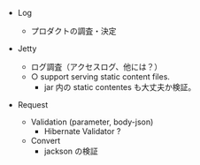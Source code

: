 - Log
  - プロダクトの調査・決定

- Jetty
  - ログ調査（アクセスログ、他には？）
  - ○ support serving static content files.
    - jar 内の static contentes も大丈夫か検証。

- Request
  - Validation (parameter, body-json)
    - Hibernate Validator ?
  - Convert
    - jackson の検証
